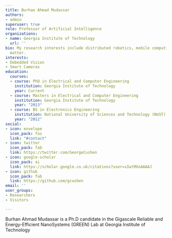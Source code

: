 ```yaml
---
title: Burhan Ahmad Mudassar
authors:
- admin
superuser: true
role: Professor of Artificial Intelligence
organizations:
- name: Georgia Institute of Technology
  url: ''
bio: My research interests include distributed robotics, mobile computing and programmable
  matter.
interests:
- Embedded Vision
- Smart Cameras
education:
  courses:
  - course: PhD in Electrical and Computer Engineering
    institution: Georgia Institute of Technology
    year: Current
  - course: Masters in Electrical and Computer Engineering
    institution: Georgia Institute of Technology
    year: "2013"
  - course: BS in Electronics Engineering
    institution: National University of Sciences and Technology (NUST) Pakistan
    year: "2012"
social:
- icon: envelope
  icon_pack: fas
  link: "#contact"
- icon: twitter
  icon_pack: fab
  link: https://twitter.com/GeorgeCushen
- icon: google-scholar
  icon_pack: ai
  link: https://scholar.google.co.uk/citations?user=sIwtMXoAAAAJ
- icon: github
  icon_pack: fab
  link: https://github.com/gcushen
email: ''
user_groups:
- Researchers
- Visitors

---
```

Burhan Ahmad Mudassar is a Ph.D candidate in the Gigascale Reliable and Energy-Efficient NanoSystems (GREEN) Lab at Georgia Institute of Technology